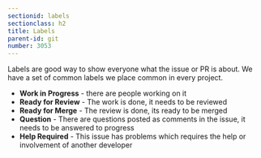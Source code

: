 ```yaml
---
sectionid: labels
sectionclass: h2
title: Labels
parent-id: git
number: 3053
---
```


Labels are good way to show everyone what the issue or PR is about.
We have a set of common labels we place common in every project.

* **Work in Progress** -
  there are people working on it
* **Ready for Review** -
  The work is done, it needs to be reviewed
* **Ready for Merge** -
  The review is done, its ready to be merged
* **Question** -
  There are questions posted as comments in the issue,
  it needs to be answered to progress
* **Help Required** -
  This issue has problems
  which requires the help or involvement of another developer

